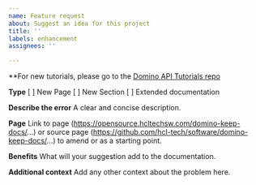 ```yaml
---
name: Feature request
about: Suggest an idea for this project
title: ''
labels: enhancement
assignees: ''

---
```


**For new tutorials, please go to the [Domino API Tutorials repo](https://github.com/hcl-tech-sw/)

**Type**
[ ] New Page
[ ] New Section
[ ] Extended documentation

**Describe the error**
A clear and concise description.

**Page**
Link to page (https://opensource.hcltechsw.com/domino-keep-docs/...) or source page (https://github.com/hcl-tech/software/domino-keep-docs/...) to amend or as a starting point.

**Benefits**
What will your suggestion add to the documentation.

**Additional context**
Add any other context about the problem here.
